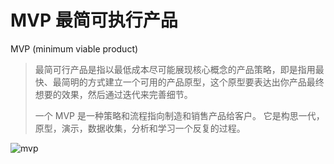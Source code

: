 # MVP 最简可执行产品

MVP (minimum viable product)

> 最简可行产品是指以最低成本尽可能展现核心概念的产品策略，即是指用最快、最简明的方式建立一个可用的产品原型，这个原型要表达出你产品最终想要的效果，然后通过迭代来完善细节。  
>
> 一个 MVP 是一种策略和流程指向制造和销售产品给客户。 它是构思一代，原型，演示，数据收集，分析和学习一个反复的过程。

![mvp](/about-blog/media/mvp.png)
